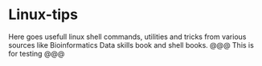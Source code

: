 # Linux-tips
Here goes usefull linux shell commands, utilities and tricks from various sources like Bioinformatics Data skills book and shell books. 
@@@ This is for testing @@@
